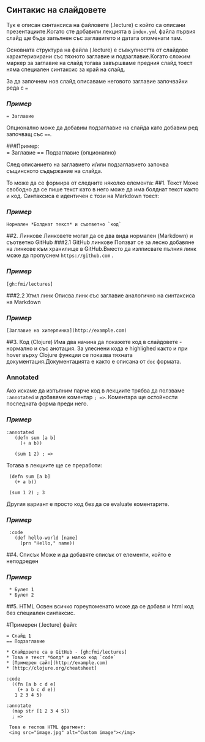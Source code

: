 ## Синтакис на слайдовете

Тук е описан синтаксиса на файловете (.lecture) с който са 
описани презентациите.Когато сте добавили лекцията в `index.yml` файла първия слайд ще бъде запълнен със заглавитето и датата опоменати там.


Основната структура на файла (.lecture) е съвкупността от слайдове характеризирани със тяхното заглавие и подзаглавие.Когато сложим маркер за заглавие на слайд тогава завършваме предния слайд тоест няма специален синтаксис за край на слайд.

За да започнем нов слайд описаваме неговото заглавие започвайки реда с `=`

### _Пример_
	= Заглавие

Опционално може да добавим подзаглавие на слайда като добавим ред започващ със `==`.

###Пример:  
	= Заглавие
	== Подзаглавие (опционално)
  
След описанието на заглавието и/или подзаглавието започва същинското съдържание на слайда.

То може да се формира от следните няколко елемента:
##1. Текст
 Може свободно да се пише текст като в него може да има болднат текст както и код.
 Синтаксиса е идентичен с този на Markdown тоест:

### _Пример_
 	Нормален *Болднат текст* и съответно `код`

##2. Линкове
 Линковете могат да се два вида нормален (Markdown) и съответно GitHub
###2.1 GitHub линкове
  Ползват се за лесно добавяне на линкове към хранилище в GitHub.Вместо да излписвате пълния линк може да пропуснем `https://github.com` .
 
### _Пример_
	[gh:fmi/lectures]

###2.2 Хтмл линк
 Описва линк със заглавие аналогично на синтаксиса на Markdown
### _Пример_
	[Заглавие на хиперлинка](http://еxample.com)

##3. Код (Clojure)
 Има два начина да покажете код в слайдовете - нормално и със анотация. За улеснени кода е highlighed както и при hover върху Clojure функции се показва тяхната документация.Документацията е както е описана от `doc`  формата.

### Annotated
Ако искаме да изпълним парче код в лекциите трябва да ползваме `:annotated` и добавяме коментар `; =>`. Коментара ще остойности последната форма преди него.

### _Пример_
    :annotated  
       (defn sum [a b]  
         (+ a b)) 
     
       (sum 1 2) ; => 
Тогава в лекциите ще се преработи:

     (defn sum [a b]  
       (+ a b)) 
     
     (sum 1 2) ; 3

 Другия вариант е просто код без да се evaluate коментарите.

### _Пример_
     :code   
       (def hello-world [name]  
         (prn "Hello," name))


##4. Списък
 Може и да добавяте списък от елементи, който е неподреден 

### _Пример_
 
     * Булет 1
     * Булет 2

##5. HTML
 Освен всичко гореупоменато може да се добавя и html код без специален синтаксис.

#Примерен (.lecture) файл:

    = Слайд 1
    == Подзаглавие
    
    * Слайдовете са в GitHub - [gh:fmi/lectures]
    * Това е текст *болд* и малко код `code`
    * [Примерен сайт](http://example.com)
    * [http://clojure.org/cheatsheet]

    :code
      ((fn [a b c d e]
        (+ a b c d e))
       1 2 3 4 5)

    :annotate
      (map str [1 2 3 4 5])
      ; =>
     
     Това е тестов HTML фрагмент:
     <img src="image.jpg" alt="Custom image"></img>
